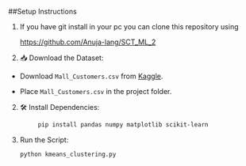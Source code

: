 ##Setup Instructions
1. If you have git install in your pc you can clone this repository using

   https://github.com/Anuja-lang/SCT_ML_2

3. 📥 Download the Dataset:
   
  - Download <code>Mall_Customers.csv</code> from [Kaggle](https://www.kaggle.com/datasets/vjchoudhary7/customer-segmentation-tutorial-in-python).
   
  - Place <code>Mall_Customers.csv</code> in the project folder.

2. 🛠️ Install Dependencies:
   ```bash
        pip install pandas numpy matplotlib scikit-learn

3. Run the Script:
   ```bash
   python kmeans_clustering.py


